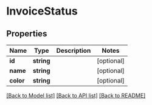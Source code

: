 # InvoiceStatus

## Properties

 Name      | Type       | Description | Notes      
-----------|------------|-------------|------------
 **id**    | **string** |             | [optional] 
 **name**  | **string** |             | [optional] 
 **color** | **string** |             | [optional] 

[[Back to Model list]](../README.md#documentation-for-models) [[Back to API list]](../README.md#documentation-for-api-endpoints) [[Back to README]](../README.md)


